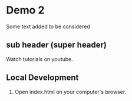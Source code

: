 # Demo 2
Some text added to be considered 


## sub header (super header)
Watch tutorials on youtube.


## Local Development
   1. Open index.html on your computer's browser.
   
